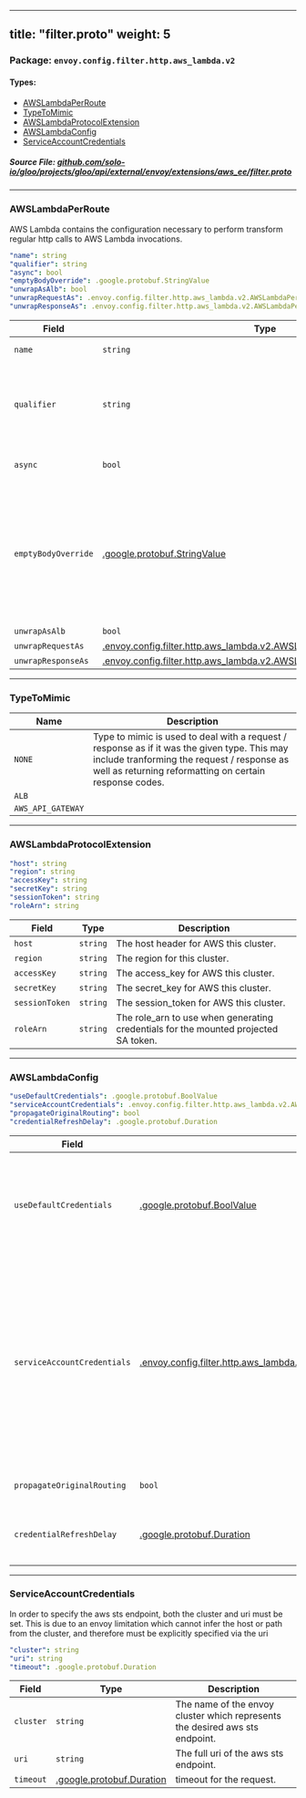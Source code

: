 
---
title: "filter.proto"
weight: 5
---

<!-- Code generated by solo-kit. DO NOT EDIT. -->


### Package: `envoy.config.filter.http.aws_lambda.v2` 
#### Types:


- [AWSLambdaPerRoute](#awslambdaperroute)
- [TypeToMimic](#typetomimic)
- [AWSLambdaProtocolExtension](#awslambdaprotocolextension)
- [AWSLambdaConfig](#awslambdaconfig)
- [ServiceAccountCredentials](#serviceaccountcredentials)
  



##### Source File: [github.com/solo-io/gloo/projects/gloo/api/external/envoy/extensions/aws_ee/filter.proto](https://github.com/solo-io/gloo/blob/master/projects/gloo/api/external/envoy/extensions/aws_ee/filter.proto)





---
### AWSLambdaPerRoute

 
AWS Lambda contains the configuration necessary to perform transform regular
http calls to AWS Lambda invocations.

```yaml
"name": string
"qualifier": string
"async": bool
"emptyBodyOverride": .google.protobuf.StringValue
"unwrapAsAlb": bool
"unwrapRequestAs": .envoy.config.filter.http.aws_lambda.v2.AWSLambdaPerRoute.TypeToMimic
"unwrapResponseAs": .envoy.config.filter.http.aws_lambda.v2.AWSLambdaPerRoute.TypeToMimic

```

| Field | Type | Description |
| ----- | ---- | ----------- | 
| `name` | `string` | The name of the function. |
| `qualifier` | `string` | The qualifier of the function (defaults to $LATEST if not specified). |
| `async` | `bool` | Invocation type - async or regular. |
| `emptyBodyOverride` | [.google.protobuf.StringValue](https://developers.google.com/protocol-buffers/docs/reference/csharp/class/google/protobuf/well-known-types/string-value) | Optional default body if the body is empty. By default on default body is used if the body empty, and an empty body will be sent upstream. |
| `unwrapAsAlb` | `bool` | [deprecated]. |
| `unwrapRequestAs` | [.envoy.config.filter.http.aws_lambda.v2.AWSLambdaPerRoute.TypeToMimic](../filter.proto.sk/#typetomimic) |  |
| `unwrapResponseAs` | [.envoy.config.filter.http.aws_lambda.v2.AWSLambdaPerRoute.TypeToMimic](../filter.proto.sk/#typetomimic) |  |




---
### TypeToMimic



| Name | Description |
| ----- | ----------- | 
| `NONE` | Type to mimic is used to deal with a request / response as if it was the given type. This may include tranforming the request / response as well as returning reformatting on certain response codes. |
| `ALB` |  |
| `AWS_API_GATEWAY` |  |




---
### AWSLambdaProtocolExtension



```yaml
"host": string
"region": string
"accessKey": string
"secretKey": string
"sessionToken": string
"roleArn": string

```

| Field | Type | Description |
| ----- | ---- | ----------- | 
| `host` | `string` | The host header for AWS this cluster. |
| `region` | `string` | The region for this cluster. |
| `accessKey` | `string` | The access_key for AWS this cluster. |
| `secretKey` | `string` | The secret_key for AWS this cluster. |
| `sessionToken` | `string` | The session_token for AWS this cluster. |
| `roleArn` | `string` | The role_arn to use when generating credentials for the mounted projected SA token. |




---
### AWSLambdaConfig



```yaml
"useDefaultCredentials": .google.protobuf.BoolValue
"serviceAccountCredentials": .envoy.config.filter.http.aws_lambda.v2.AWSLambdaConfig.ServiceAccountCredentials
"propagateOriginalRouting": bool
"credentialRefreshDelay": .google.protobuf.Duration

```

| Field | Type | Description |
| ----- | ---- | ----------- | 
| `useDefaultCredentials` | [.google.protobuf.BoolValue](https://developers.google.com/protocol-buffers/docs/reference/csharp/class/google/protobuf/well-known-types/bool-value) | Use AWS default credentials chain to get credentials. This will search environment variables, ECS metadata and instance metadata to get the credentials. credentials will be rotated automatically. If credentials are provided on the cluster (using the AWSLambdaProtocolExtension), it will override these credentials. This defaults to false, but may change in the future to true. Only one of `useDefaultCredentials` or `serviceAccountCredentials` can be set. |
| `serviceAccountCredentials` | [.envoy.config.filter.http.aws_lambda.v2.AWSLambdaConfig.ServiceAccountCredentials](../../aws/filter.proto.sk/#serviceaccountcredentials) | Use projected service account token, and role arn to create temporary credentials with which to authenticate lambda requests. This functionality is meant to work along side EKS service account to IAM binding functionality as outlined here: https://docs.aws.amazon.com/eks/latest/userguide/iam-roles-for-service-accounts.html If the following environment values are not present, this option cannot be used. 1. AWS_WEB_IDENTITY_TOKEN_FILE 2. AWS_ROLE_ARN If they are not specified envoy will NACK the config update, which will show up in the logs when running OS Gloo. When running Gloo enterprise it will be reflected in the prometheus stat: "glooe.solo.io/xds/nack" The role arn may also be specified in the `AWSLambdaProtocolExtension` on the cluster level, to override the environment variable. Only one of `serviceAccountCredentials` or `useDefaultCredentials` can be set. |
| `propagateOriginalRouting` | `bool` | Send downstream path and method as `x-envoy-original-path` and `x-envoy-original-method` headers on the request to AWS lambda. Defaults to false. |
| `credentialRefreshDelay` | [.google.protobuf.Duration](https://developers.google.com/protocol-buffers/docs/reference/csharp/class/google/protobuf/well-known-types/duration) | Sets cadence for refreshing credentials for Service Account. Does nothing if Service account is not set. Does not affect the default filewatch for service account only augments it. Defaults to not refreshing on time period. Suggested is 15 minutes. |




---
### ServiceAccountCredentials

 
In order to specify the aws sts endpoint, both the cluster and uri must be set.
This is due to an envoy limitation which cannot infer the host or path from the cluster,
and therefore must be explicitly specified via the uri

```yaml
"cluster": string
"uri": string
"timeout": .google.protobuf.Duration

```

| Field | Type | Description |
| ----- | ---- | ----------- | 
| `cluster` | `string` | The name of the envoy cluster which represents the desired aws sts endpoint. |
| `uri` | `string` | The full uri of the aws sts endpoint. |
| `timeout` | [.google.protobuf.Duration](https://developers.google.com/protocol-buffers/docs/reference/csharp/class/google/protobuf/well-known-types/duration) | timeout for the request. |





<!-- Start of HubSpot Embed Code -->
<script type="text/javascript" id="hs-script-loader" async defer src="//js.hs-scripts.com/5130874.js"></script>
<!-- End of HubSpot Embed Code -->
